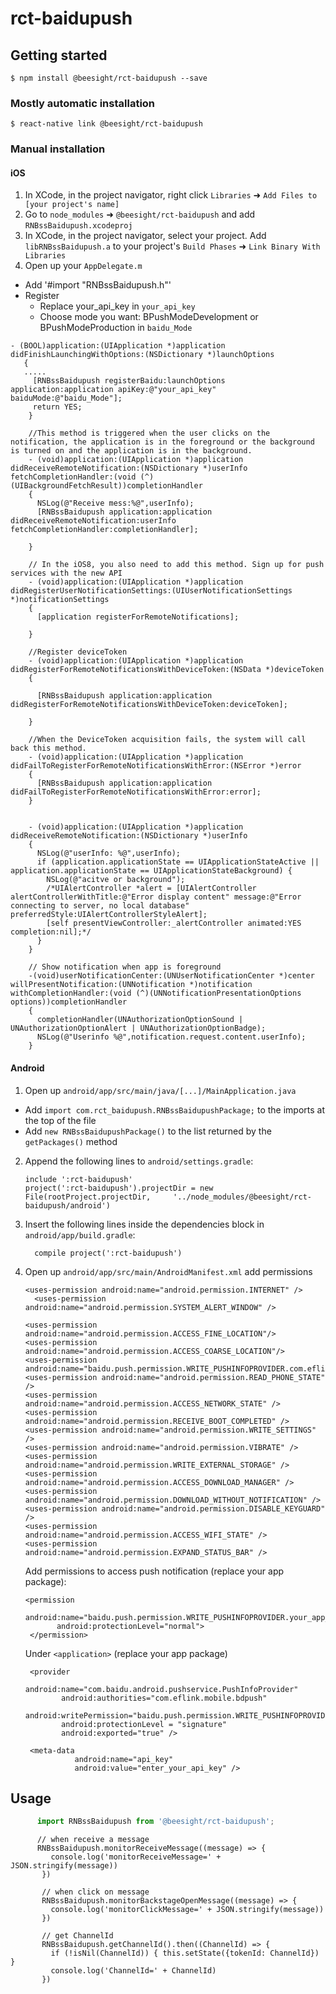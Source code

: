 
# rct-baidupush

## Getting started

`$ npm install @beesight/rct-baidupush --save`

### Mostly automatic installation

`$ react-native link @beesight/rct-baidupush`

### Manual installation


#### iOS

1. In XCode, in the project navigator, right click `Libraries` ➜ `Add Files to [your project's name]`
2. Go to `node_modules` ➜ `@beesight/rct-baidupush` and add `RNBssBaidupush.xcodeproj`
3. In XCode, in the project navigator, select your project. Add `libRNBssBaidupush.a` to your project's `Build Phases` ➜ `Link Binary With Libraries`
4. Open up your `AppDelegate.m` 
  - Add '#import "RNBssBaidupush.h"'
  - Register
    + Replace your_api_key in `your_api_key`
    + Choose mode you want: BPushModeDevelopment or BPushModeProduction in `baidu_Mode`
  ```
  - (BOOL)application:(UIApplication *)application didFinishLaunchingWithOptions:(NSDictionary *)launchOptions
     {
     .....
       [RNBssBaidupush registerBaidu:launchOptions application:application apiKey:@"your_api_key" baiduMode:@"baidu_Mode"];
       return YES;
      }
      
      //This method is triggered when the user clicks on the notification, the application is in the foreground or the background is turned on and the application is in the background.
      - (void)application:(UIApplication *)application didReceiveRemoteNotification:(NSDictionary *)userInfo fetchCompletionHandler:(void (^)(UIBackgroundFetchResult))completionHandler
      {
        NSLog(@"Receive mess:%@",userInfo);
        [RNBssBaidupush application:application didReceiveRemoteNotification:userInfo fetchCompletionHandler:completionHandler];
      
      }
      
      // In the iOS8, you also need to add this method. Sign up for push services with the new API
      - (void)application:(UIApplication *)application didRegisterUserNotificationSettings:(UIUserNotificationSettings *)notificationSettings
      {
        [application registerForRemoteNotifications];
      
      }
      
      //Register deviceToken
      - (void)application:(UIApplication *)application didRegisterForRemoteNotificationsWithDeviceToken:(NSData *)deviceToken
      {
      
        [RNBssBaidupush application:application didRegisterForRemoteNotificationsWithDeviceToken:deviceToken];
      
      }
      
      //When the DeviceToken acquisition fails, the system will call back this method.
      - (void)application:(UIApplication *)application didFailToRegisterForRemoteNotificationsWithError:(NSError *)error
      {
        [RNBssBaidupush application:application didFailToRegisterForRemoteNotificationsWithError:error];
      }
      
      
      - (void)application:(UIApplication *)application didReceiveRemoteNotification:(NSDictionary *)userInfo
      {
        NSLog(@"userInfo: %@",userInfo);
        if (application.applicationState == UIApplicationStateActive || application.applicationState == UIApplicationStateBackground) {
          NSLog(@"acitve or background");
          /*UIAlertController *alert = [UIAlertController alertControllerWithTitle:@"Error display content" message:@"Error connecting to server, no local database" preferredStyle:UIAlertControllerStyleAlert];
          [self presentViewController:_alertController animated:YES completion:nil];*/
        }
      }
      
      // Show notification when app is foreground
      -(void)userNotificationCenter:(UNUserNotificationCenter *)center willPresentNotification:(UNNotification *)notification withCompletionHandler:(void (^)(UNNotificationPresentationOptions options))completionHandler
      {
        completionHandler(UNAuthorizationOptionSound | UNAuthorizationOptionAlert | UNAuthorizationOptionBadge);
        NSLog(@"Userinfo %@",notification.request.content.userInfo);
      }
   ```

#### Android

1. Open up `android/app/src/main/java/[...]/MainApplication.java`
  - Add `import com.rct_baidupush.RNBssBaidupushPackage;` to the imports at the top of the file
  - Add `new RNBssBaidupushPackage()` to the list returned by the `getPackages()` method
2. Append the following lines to `android/settings.gradle`:
  	```
  	include ':rct-baidupush'
  	project(':rct-baidupush').projectDir = new File(rootProject.projectDir, 	'../node_modules/@beesight/rct-baidupush/android')
  	```
3. Insert the following lines inside the dependencies block in `android/app/build.gradle`:
  	```
      compile project(':rct-baidupush')
  	```
4. Open up `android/app/src/main/AndroidManifest.xml` add permissions
      ```
    <uses-permission android:name="android.permission.INTERNET" />
        <uses-permission android:name="android.permission.SYSTEM_ALERT_WINDOW" />
    
      <uses-permission android:name="android.permission.ACCESS_FINE_LOCATION"/>
      <uses-permission android:name="android.permission.ACCESS_COARSE_LOCATION"/>
      <uses-permission android:name="baidu.push.permission.WRITE_PUSHINFOPROVIDER.com.eflink.mobile"/>
      <uses-permission android:name="android.permission.READ_PHONE_STATE" />
      <uses-permission android:name="android.permission.ACCESS_NETWORK_STATE" />
      <uses-permission android:name="android.permission.RECEIVE_BOOT_COMPLETED" />
      <uses-permission android:name="android.permission.WRITE_SETTINGS" />
      <uses-permission android:name="android.permission.VIBRATE" />
      <uses-permission android:name="android.permission.WRITE_EXTERNAL_STORAGE" />
      <uses-permission android:name="android.permission.ACCESS_DOWNLOAD_MANAGER" />
      <uses-permission android:name="android.permission.DOWNLOAD_WITHOUT_NOTIFICATION" />
      <uses-permission android:name="android.permission.DISABLE_KEYGUARD" />
      <uses-permission android:name="android.permission.ACCESS_WIFI_STATE" />
      <uses-permission android:name="android.permission.EXPAND_STATUS_BAR" />
    ```
    
    Add permissions to access push notification (replace your app package):
    ```
    <permission
           android:name="baidu.push.permission.WRITE_PUSHINFOPROVIDER.your_app_package"
           android:protectionLevel="normal"> 
     </permission>
     ```
     Under `<application>` (replace your app package)
     ``` 
      <provider
             android:name="com.baidu.android.pushservice.PushInfoProvider"
             android:authorities="com.eflink.mobile.bdpush"
             android:writePermission="baidu.push.permission.WRITE_PUSHINFOPROVIDER.your_app_package"
             android:protectionLevel = "signature"
             android:exported="true" />
      ```
      ```
       <meta-data
                 android:name="api_key"
                 android:value="enter_your_api_key" />
      ```
## Usage
```javascript
      import RNBssBaidupush from '@beesight/rct-baidupush';

```

```
      // when receive a message
      RNBssBaidupush.monitorReceiveMessage((message) => {
         console.log('monitorReceiveMessage=' + JSON.stringify(message))
       })
       
       // when click on message
       RNBssBaidupush.monitorBackstageOpenMessage((message) => {
         console.log('monitorClickMessage=' + JSON.stringify(message))
       })
       
       // get ChannelId
       RNBssBaidupush.getChannelId().then((ChannelId) => {
         if (!isNil(ChannelId)) { this.setState({tokenId: ChannelId}) }
         console.log('ChannelId=' + ChannelId)
       })
   ```
